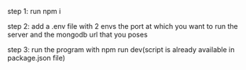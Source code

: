 step 1:
run npm i

step 2:
add a .env file
with 2 envs the port at which you want to run the server
and the mongodb url that you poses

step 3:
run the program with npm run dev(script is already available in package.json file)
